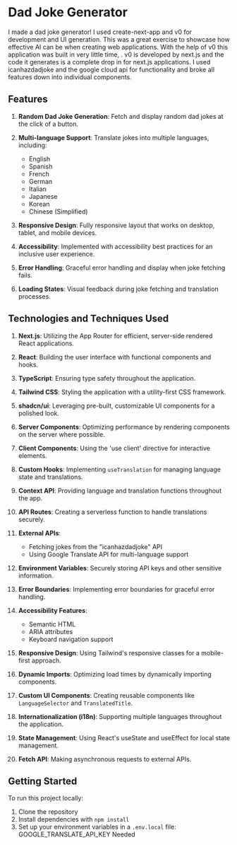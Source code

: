 # Dad Joke Generator

I made a dad joke generator! I used create-next-app and v0 for development and UI generation. This was a great exercise to showcase how effective AI can be when creating web applications. With the help of v0 this application was built in very little time, . v0 is developed by next.js and the code it generates is a complete drop in for next.js applications. I used icanhazdadjoke and the google cloud api for functionality and broke all features down into individual components.

## Features

1. **Random Dad Joke Generation**: Fetch and display random dad jokes at the click of a button.

2. **Multi-language Support**: Translate jokes into multiple languages, including:
   - English
   - Spanish
   - French
   - German
   - Italian
   - Japanese
   - Korean
   - Chinese (Simplified)

3. **Responsive Design**: Fully responsive layout that works on desktop, tablet, and mobile devices.

4. **Accessibility**: Implemented with accessibility best practices for an inclusive user experience.

5. **Error Handling**: Graceful error handling and display when joke fetching fails.

6. **Loading States**: Visual feedback during joke fetching and translation processes.

## Technologies and Techniques Used

1. **Next.js**: Utilizing the App Router for efficient, server-side rendered React applications.

2. **React**: Building the user interface with functional components and hooks.

3. **TypeScript**: Ensuring type safety throughout the application.

4. **Tailwind CSS**: Styling the application with a utility-first CSS framework.

5. **shadcn/ui**: Leveraging pre-built, customizable UI components for a polished look.

6. **Server Components**: Optimizing performance by rendering components on the server where possible.

7. **Client Components**: Using the 'use client' directive for interactive elements.

8. **Custom Hooks**: Implementing `useTranslation` for managing language state and translations.

9. **Context API**: Providing language and translation functions throughout the app.

10. **API Routes**: Creating a serverless function to handle translations securely.

11. **External APIs**: 
    - Fetching jokes from the "icanhazdadjoke" API
    - Using Google Translate API for multi-language support

12. **Environment Variables**: Securely storing API keys and other sensitive information.

13. **Error Boundaries**: Implementing error boundaries for graceful error handling.

14. **Accessibility Features**: 
    - Semantic HTML
    - ARIA attributes
    - Keyboard navigation support

15. **Responsive Design**: Using Tailwind's responsive classes for a mobile-first approach.

16. **Dynamic Imports**: Optimizing load times by dynamically importing components.

17. **Custom UI Components**: Creating reusable components like `LanguageSelector` and `TranslatedTitle`.

18. **Internationalization (i18n)**: Supporting multiple languages throughout the application.

19. **State Management**: Using React's useState and useEffect for local state management.

20. **Fetch API**: Making asynchronous requests to external APIs.

## Getting Started

To run this project locally:

1. Clone the repository
2. Install dependencies with `npm install`
3. Set up your environment variables in a `.env.local` file: GOOGLE_TRANSLATE_API_KEY Needed